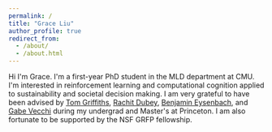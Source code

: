 ```yaml
---
permalink: /
title: "Grace Liu"
author_profile: true
redirect_from: 
  - /about/
  - /about.html
---
```

Hi I'm Grace. I'm a first-year PhD student in the MLD department at CMU. I'm interested in reinforcement learning and computational cognition applied to sustainability and societal decision making. I am very grateful to have been advised by [Tom Griffiths](https://cocosci.princeton.edu/tom/tom.php), [Rachit Dubey](https://rachit-dubey.github.io/), [Benjamin Eysenbach](https://ben-eysenbach.github.io/), and [Gabe Vecchi](https://vecchi.princeton.edu/people/gabriel-vecchi) during my undergrad and Master's at Princeton. I am also fortunate to be supported by the NSF GRFP fellowship.
